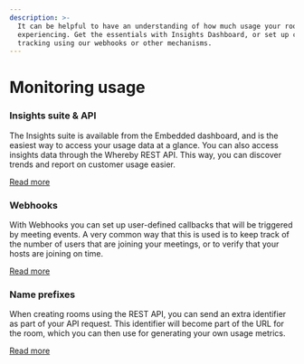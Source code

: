 ```yaml
---
description: >-
  It can be helpful to have an understanding of how much usage your rooms are
  experiencing. Get the essentials with Insights Dashboard, or set up custom
  tracking using our webhooks or other mechanisms.
---
```


# Monitoring usage

### Insights suite & API

The Insights suite is available from the Embedded dashboard, and is the easiest way to access your usage data at a glance. You can also access insights data through the Whereby REST API. This way, you can discover trends and report on customer usage easier.

[Read more](insights-suite-and-api.md)

### Webhooks

With Webhooks you can set up user-defined callbacks that will be triggered by meeting events. A very common way that this is used is to keep track of the number of users that are joining your meetings, or to verify that your hosts are joining on time.

[Read more](webhooks.md)

### Name prefixes

When creating rooms using the REST API, you can send an extra identifier as part of your API request. This identifier will become part of the URL for the room, which you can then use for generating your own usage metrics.

[Read more](name-prefixes.md)
